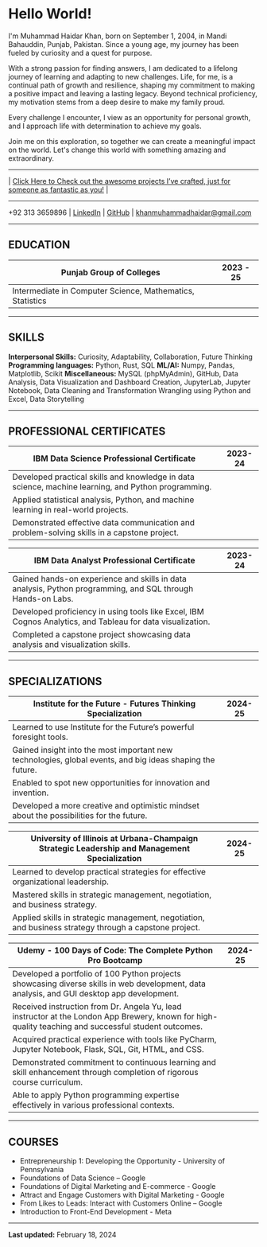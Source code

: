 <!-- 
<meta name="google-site-verification" content="GMvHC8Ac_klsrtsk7STIeWVCPZRyJEwonym408amJ4c">
-->

# Hello World!

I'm Muhammad Haidar Khan, born on September 1, 2004, in Mandi Bahauddin, Punjab, Pakistan. Since a young age, my journey has been fueled by curiosity and a quest for purpose.

With a strong passion for finding answers, I am dedicated to a lifelong journey of learning and adapting to new challenges. Life, for me, is a continual path of growth and resilience, shaping my commitment to making a positive impact and leaving a lasting legacy. Beyond technical proficiency, my motivation stems from a deep desire to make my family proud.

Every challenge I encounter, I view as an opportunity for personal growth, and I approach life with determination to achieve my goals.

Join me on this exploration, so together we can create a meaningful impact on the world. Let's change this world with something amazing and extraordinary.

---

| [Click Here to Check out the awesome projects I’ve crafted, just for someone as fantastic as you!](https://mhaidarkhan.github.io/Projects/) |

---

+92 313 3659896 | [LinkedIn](https://www.linkedin.com/in/haidarkhan) | [GitHub](https://github.com/muhammadhaidarkhan) | [khanmuhammadhaidar@gmail.com](mailto:khanmuhammadhaidar@gmail.com)

---

## EDUCATION

| **Punjab Group of Colleges** | 2023 - 25 |
|-----------------------------|--------------|
| Intermediate in Computer Science, Mathematics, Statistics |

---

## SKILLS

**Interpersonal Skills:** Curiosity, Adaptability, Collaboration, Future Thinking **Programming languages:** Python, Rust, SQL **ML/AI:** Numpy, Pandas, Matplotlib, Scikit **Miscellaneous:** MySQL (phpMyAdmin), GitHub, Data Analysis, Data Visualization and Dashboard Creation, JupyterLab, Jupyter Notebook, Data Cleaning and Transformation Wrangling using Python and Excel, Data Storytelling

---

## PROFESSIONAL CERTIFICATES

| **IBM Data Science Professional Certificate** | 2023-24 |
|----------------------------------------------|---------|
| Developed practical skills and knowledge in data science, machine learning, and Python programming. |
| Applied statistical analysis, Python, and machine learning in real-world projects. |
| Demonstrated effective data communication and problem-solving skills in a capstone project. |

| **IBM Data Analyst Professional Certificate** | 2023-24 |
|----------------------------------------------|---------|
| Gained hands-on experience and skills in data analysis, Python programming, and SQL through Hands-on Labs. |
| Developed proficiency in using tools like Excel, IBM Cognos Analytics, and Tableau for data visualization. |
| Completed a capstone project showcasing data analysis and visualization skills. |

---

## SPECIALIZATIONS

| **Institute for the Future - Futures Thinking Specialization** | 2024-25 |
|---------------------------------------------------------------|---------|
| Learned to use Institute for the Future’s powerful foresight tools. |
| Gained insight into the most important new technologies, global events, and big ideas shaping the future. |
| Enabled to spot new opportunities for innovation and invention. |
| Developed a more creative and optimistic mindset about the possibilities for the future. |

| **University of Illinois at Urbana-Champaign Strategic Leadership and Management Specialization** | 2024-25 |
|--------------------------------------------------------------------------------------------------|---------|
| Learned to develop practical strategies for effective organizational leadership. |
| Mastered skills in strategic management, negotiation, and business strategy. |
| Applied skills in strategic management, negotiation, and business strategy through a capstone project. |

| **Udemy - 100 Days of Code: The Complete Python Pro Bootcamp** | 2024-25 |
|---------------------------------------------------------------|---------|
| Developed a portfolio of 100 Python projects showcasing diverse skills in web development, data analysis, and GUI desktop app development. |
| Received instruction from Dr. Angela Yu, lead instructor at the London App Brewery, known for high-quality teaching and successful student outcomes. |
| Acquired practical experience with tools like PyCharm, Jupyter Notebook, Flask, SQL, Git, HTML, and CSS. |
| Demonstrated commitment to continuous learning and skill enhancement through completion of rigorous course curriculum. |
| Able to apply Python programming expertise effectively in various professional contexts. |

---

## COURSES

- Entrepreneurship 1: Developing the Opportunity - University of Pennsylvania
- Foundations of Data Science – Google
- Foundations of Digital Marketing and E-commerce - Google
- Attract and Engage Customers with Digital Marketing - Google
- From Likes to Leads: Interact with Customers Online – Google
- Introduction to Front-End Development - Meta

---

**Last updated:** February 18, 2024
